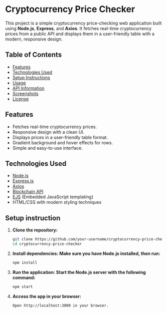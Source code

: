 # Cryptocurrency Price Checker

This project is a simple cryptocurrency price-checking web application built using **Node.js**, **Express**, and **Axios**. It fetches real-time cryptocurrency prices from a public API and displays them in a user-friendly table with a modern, responsive design.

## Table of Contents
- [Features](#features)
- [Technologies Used](#technologies-used)
- [Setup Instructions](#setup-instructions)
- [Usage](#usage)
- [API Information](#api-information)
- [Screenshots](#screenshots)
- [License](#license)

## Features
- Fetches real-time cryptocurrency prices.
- Responsive design with a clean UI.
- Displays prices in a user-friendly table format.
- Gradient background and hover effects for rows.
- Simple and easy-to-use interface.

## Technologies Used
- [Node.js](https://nodejs.org/)
- [Express.js](https://expressjs.com/)
- [Axios](https://axios-http.com/)
- [Blockchain API](https://blockchain.info/)
- [EJS](https://ejs.co/) (Embedded JavaScript templating)
- HTML/CSS with modern styling techniques

## Setup instruction

1. **Clone the repository:**
   ```bash
   git clone https://github.com/your-username/cryptocurrency-price-checker.git
   cd cryptocurrency-price-checker

2. **Install dependencies: Make sure you have Node.js installed, then run:**
   ```bash
   npm install
4. **Run the application: Start the Node.js server with the following command:**
   ```bash
   npm start
6. **Access the app in your browser:**
   ```bash
   Open http://localhost:3000 in your browser.

 


